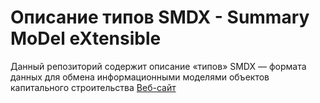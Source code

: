 # Описание типов SMDX - Summary MoDel eXtensible

Данный репозиторий содержит описание «типов» SMDX — формата данных для обмена информационными моделями объектов капитального строительства
[Веб-сайт](http://smdx.info/)
